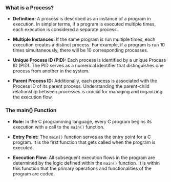 
### What is a Process?

- **Definition:** A process is described as an instance of a program in execution. In simpler terms, if a program is executed multiple times, each execution is considered a separate process.

- **Multiple Instances:** If the same program is run multiple times, each execution creates a distinct process. For example, if a program is run 10 times simultaneously, there will be 10 corresponding processes.

- **Unique Process ID (PID):** Each process is identified by a unique Process ID (PID). The PID serves as a numerical identifier that distinguishes one process from another in the system.

- **Parent Process ID:** Additionally, each process is associated with the Process ID of its parent process. Understanding the parent-child relationship between processes is crucial for managing and organizing the execution flow.

### The main() Function

- **Role:** In the C programming language, every C program begins its execution with a call to the `main()` function.

- **Entry Point:** The `main()` function serves as the entry point for a C program. It is the first function that gets called when the program is executed.

- **Execution Flow:** All subsequent execution flows in the program are determined by the logic defined within the `main()` function. It is within this function that the primary operations and functionalities of the program are coded.

